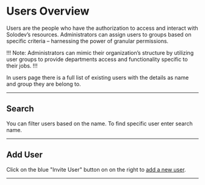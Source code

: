 # Users Overview

Users are the people who have the authorization to access and interact with Solodev’s resources. Administrators can assign users to groups based on specific criteria – harnessing the power of granular permissions. 

!!! Note:
Administrators can mimic their organization’s structure by utilizing user groups to provide departments access and functionality specific to their jobs. 
!!!

In users page there is a full list of existing users with the details as name and group they are belong to.

---

## Search

You can filter users based on the name. To find specific user enter search name.

---

## Add User

Click on the blue "Invite User" button on on the right to <a href="/organization/users-overview/add-user/">add a new user</a>.

---

